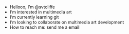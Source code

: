 - Hellooo, I’m @svtcliffe
-  I’m interested in multimedia art
- I’m currently learning git
- I’m looking to collaborate on multimedia art development
- How to reach me: send me a email

<!---
svtcliffe/svtcliffe is a ✨ special ✨ repository because its `README.md` (this file) appears on your GitHub profile.
You can click the Preview link to take a look at your changes.
--->
